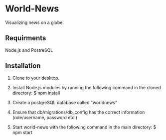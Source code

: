 # World-News

Visualizing news on a globe.

## Requirments

Node.js and PostreSQL

## Installation

1. Clone to your desktop.

2. Install Node.js modules by running the following command in the cloned directory:
	$ npm install

3. Create a postgreSQL database called "worldnews"

4. Ensure that db/migrations/db_config has the correct information (role/username, password etc.)

5. Start world-news with the following command in the main directory:
	$ npm start